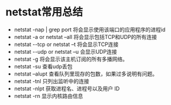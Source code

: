 # netstat常用总结

- netstat -nap | grep port 
    将会显示使用该端口的应用程序的进程id
- netstat -a or netstat –all 
    将会显示包括TCP和UDP的所有连接
- netstat --tcp or netstat –t 
    将会显示TCP连接
- netstat --udp or netstat –u 
    会显示UDP连接
- netstat -g 
    将会显示该主机订阅的所有多播网络。
- netstat -su 
    查看udp丢包
- netstat –alupt 
    查看队列里现存的包数，如果过多说明有问题。
- netstat -tnl
    只列出监听中的连接
- netstat -nlpt 
    获取进程名、进程号以及用户 ID
- netstat -rn
     显示内核路由信息
